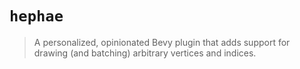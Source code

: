 # `hephae`

> A personalized, opinionated Bevy plugin that adds support for drawing (and batching) arbitrary vertices and indices.
